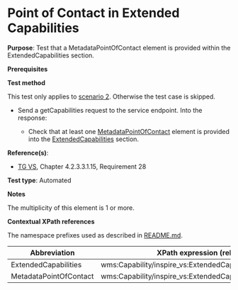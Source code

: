 # Point of Contact in Extended Capabilities

**Purpose**: Test that a MetadataPointOfContact element is provided within the ExtendedCapabilities section.

**Prerequisites**

**Test method**

This test only applies to [scenario 2](./README.md#scenarios). Otherwise the test case is skipped.

* Send a getCapabilities request to the service endpoint. Into the response:

  * Check that at least one [MetadataPointOfContact](#MetadataPointOfContact) element is provided into the [ExtendedCapabilities](#ExtendedCapabilities) section.

**Reference(s)**:
* [TG VS](./README.md#ref_TG_VS), Chapter 4.2.3.3.1.15, Requirement 28

**Test type**: Automated

**Notes**

The multiplicity of this element is 1 or more.

**Contextual XPath references**

The namespace prefixes used as described in [README.md](./README.md#namespaces).

Abbreviation                                               |  XPath expression (relative to /wms:WMS_Capabilities)
---------------------------------------------------------- | -------------------------------------------------------------------------
ExtendedCapabilities <a name="ExtendedCapabilities"></a> | wms:Capability/inspire_vs:ExtendedCapabilities
MetadataPointOfContact <a name="MetadataPointOfContact"></a> | wms:Capability/inspire_vs:ExtendedCapabilities/inspire_common:MetadataPointOfContact